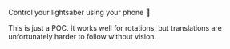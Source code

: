 Control your lightsaber using your phone 🤺

This is just a POC.
It works well for rotations, but translations are unfortunately harder to follow without vision.
